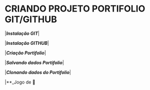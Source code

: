 # CRIANDO PROJETO PORTIFOLIO GIT/GITHUB

|**_Instalação GIT_**|

|**_Instalação GITHUB_**|

|**_Criação Portifolio_**|

|**_Salvando dados Portifolio_**|

|**_Clonando dados do Portifolio_**|


|**_Jogo de 🏓 

